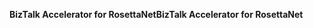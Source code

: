 <span data-ttu-id="dda7e-101">**BizTalk Accelerator for RosettaNet**</span><span class="sxs-lookup"><span data-stu-id="dda7e-101">**BizTalk Accelerator for RosettaNet**</span></span>